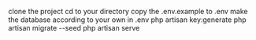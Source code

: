 clone the project
cd to your directory
copy the .env.example to .env
make the database according to your own in .env 
php artisan key:generate
php artisan migrate --seed
php artisan serve
